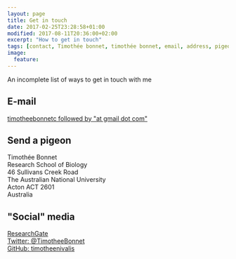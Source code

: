 ```yaml
---
layout: page
title: Get in touch
date: 2017-02-25T23:28:58+01:00
modified: 2017-08-11T20:36:00+02:00
excerpt: "How to get in touch"
tags: [contact, Timothée bonnet, timothée bonnet, email, address, pigeon, social media]
image:
  feature:
---
```


An incomplete list of ways to get in touch with me

## E-mail
[timotheebonnetc followed by "at gmail dot com" ](mailto:timotheebonnetc@gmail.com)

## Send a pigeon ##
Timothée Bonnet  
Research School of Biology  
46 Sullivans Creek Road  
The Australian National University  
Acton ACT 2601  
Australia

## "Social" media ##
[ResearchGate](https://www.researchgate.net/profile/Timothee_Bonnet)  
[Twitter: @TimotheeBonnet](https://twitter.com/TimotheeBonnet)  
[GitHub: timotheenivalis](https://github.com/timotheenivalis/)
